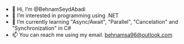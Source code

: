 - 👋 Hi, I’m @BehnamSeydAbadi
- 👀 I’m interested in programming using .NET
- 🌱 I’m currently learning "Async/Await", "Parallel", "Cancelation" and "Synchronization" in C#
- 📫 You can reach me using my email. behnamsa96@outlook.com

<!---
BehnamSeydAbadi/BehnamSeydAbadi is a ✨ special ✨ repository because its `README.md` (this file) appears on your GitHub profile.
You can click the Preview link to take a look at your changes.
--->
